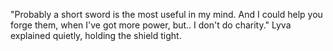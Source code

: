 "Probably a short sword is the most useful in my mind. And I could help you forge them, when I've got more power, but.. I don't do charity." Lyva explained quietly, holding the shield tight.
